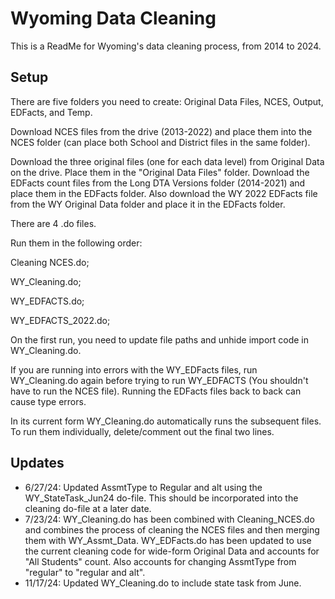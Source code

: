 
# Wyoming Data Cleaning

This is a ReadMe for Wyoming's data cleaning process, from 2014 to 2024.





## Setup

There are five folders you need to create: 
Original Data Files, NCES, Output, EDFacts, and Temp. 

Download NCES files from the drive (2013-2022) and place them into the NCES folder (can place both School and District files in the same folder).

Download the three original files (one for each data level) from Original Data on the drive. Place them in the "Original Data Files" folder. Download the EDFacts count files from the Long DTA Versions folder (2014-2021) and place them in the EDFacts folder. Also download the WY 2022 EDFacts file from the WY Original Data folder and place it in the EDFacts folder. 

There are 4 .do files. 

Run them in the following order:

Cleaning NCES.do;

WY_Cleaning.do; 

WY_EDFACTS.do;

WY_EDFACTS_2022.do;

On the first run, you need to update file paths and unhide import code in WY_Cleaning.do.

If you are running into errors with the WY_EDFacts files, run WY_Cleaning.do again before trying to run WY_EDFACTS (You shouldn't have to run the NCES file). Running the EDFacts files back to back can cause type errors. 

In its current form WY_Cleaning.do automatically runs the subsequent files. To run them individually, delete/comment out the final two lines. 

## Updates
- 6/27/24: Updated AssmtType to Regular and alt using the WY_StateTask_Jun24 do-file. This should be incorporated into the cleaning do-file at a later date.
- 7/23/24: WY_Cleaning.do has been combined with Cleaning_NCES.do and combines the process of cleaning the NCES files and then merging them with WY_Assmt_Data. WY_EDFacts.do has been updated to use the current cleaning code for wide-form Original Data and accounts for "All Students" count. Also accounts for changing AssmtType from "regular" to "regular and alt".
- 11/17/24: Updated WY_Cleaning.do to include state task from June.
